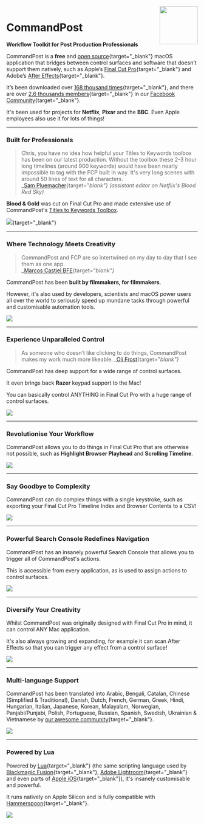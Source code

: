 <style>
    @media (max-width: 959px) {
        img.rightLogo {
            display: none !important;
        }
    }
</style>
<img class="rightLogo" src="https://commandpost.io/static/logo.png" align="right" style="width: 100px !important; height: 100px !important;" />

# CommandPost

**Workflow Toolkit for Post Production Professionals**

CommandPost is a **free** and [open source](https://github.com/CommandPost/CommandPost/blob/develop/LICENSE.md){target="_blank"} macOS application that bridges between control surfaces and software that doesn’t support them natively, such as Apple’s [Final Cut Pro](https://www.apple.com/final-cut-pro/){target="_blank"} and Adobe’s [After Effects](https://www.adobe.com/products/aftereffects.html){target="_blank"}.

It’s been downloaded over [168 thousand times](https://hanadigital.github.io/grev/?user=commandpost&repo=commandpost){target="_blank"}, and there are over [2.6 thousands members](https://www.facebook.com/groups/commandpost/members){target="_blank"} in our [Facebook Community](https://www.facebook.com/groups/commandpost/){target="_blank"}.

It's been used for projects for **Netflix**, **Pixar** and the **BBC**. Even Apple employees also use it for lots of things!

---

### Built for Professionals

> Chris, you have no idea how helpful your Titles to Keywords toolbox has been on our latest production. Without the toolbox these 2-3 hour long timelines (around 900 keywords) would have been nearly impossible to tag with the FCP built in way. It's very long scenes with around 50 lines of text for all characters.<br />
> _[Sam Pluemacher](https://www.imdb.com/name/nm10223233/){target="_blank"} (assistant editor on Netflix's Blood Red Sky)_

**Blood & Gold** was cut on Final Cut Pro and made extensive use of CommandPost's [Titles to Keywords Toolbox](https://commandpost.io/toolbox/titles-to-keywords/).

[![](/static/blood-and-gold.jpg)](https://www.youtube.com/watch?v=mqNzrsUerYw){target="_blank"}

---

### Where Technology Meets Creativity

> CommandPost and FCP are so intertwined on my day to day that I see them as one app.<br />
> _[Marcos Castiel BFE](http://www.marcoscastiel.com/){target="_blank"}_

CommandPost has been **built by filmmakers, for filmmakers**.

However, it's also used by developers, scientists and macOS power users all over the world to seriously speed up mundane tasks through powerful and customisable automation tools.

![](../static/homepage-scripting.png)

---

### Experience Unparalleled Control

> As someone who doesn’t like clicking to do things, CommandPost makes my work much more likeable.
> _[Oli Frost](https://olifro.st/){target="_blank"}_

CommandPost has deep support for a wide range of control surfaces.

It even brings back **Razer** keypad support to the Mac!

You can basically control ANYTHING in Final Cut Pro with a huge range of control surfaces.

![](../static/homepage-control-surface.png)

---

### Revolutionise Your Workflow

CommandPost allows you to do things in Final Cut Pro that are otherwise not possible, such as **Highlight Browser Playhead** and **Scrolling Timeline**.


![](../static/homepage-final-cut-pro.png)

---

### Say Goodbye to Complexity

CommandPost can do complex things with a single keystroke, such as exporting your Final Cut Pro Timeline Index and Browser Contents to a CSV!

![](../static/homepage-csv.png)

---

### Powerful Search Console Redefines Navigation

CommandPost has an insanely powerful Search Console that allows you to trigger all of CommandPost's actions.

This is accessible from every application, as is used to assign actions to control surfaces.

![](../static/homepage-search-console.png)

---

### Diversify Your Creativity

Whilst CommandPost was originally designed with Final Cut Pro in mind, it can control ANY Mac application.

It's also always growing and expanding, for example it can scan After Effects so that you can trigger any effect from a control surface!

![](../static/homepage-after-effects.png)

---

### Multi-language Support

CommandPost has been translated into Arabic, Bengali, Catalan, Chinese (Simplified & Traditional), Danish, Dutch, French, German, Greek, Hindi, Hungarian, Italian, Japanese, Korean, Malayalam, Norwegian, Panjabi/Punjabi, Polish, Portuguese, Russian, Spanish, Swedish, Ukrainian & Vietnamese by [our awesome community](https://poeditor.com/join/project/QWvOQlF1Sy){target="_blank"}.

![](../static/homepage-japanese.png)

---

### Powered by Lua

Powered by [Lua](https://dev.commandpost.io/lua/overview/){target="_blank"} (the same scripting language used by [Blackmagic Fusion](https://www.blackmagicdesign.com/products/fusion/){target="_blank"}, [Adobe Lightroom](https://www.adobe.com/au/products/photoshop-lightroom.html){target="_blank"} and even parts of [Apple iOS](https://twitter.com/_inside/status/1026173832527265792){target="_blank"}), it's insanely customisable and powerful.

It runs natively on Apple Silicon and is fully compatible with [Hammerspoon](http://www.hammerspoon.org){target="_blank"}.

![](../static/homepage-lua.png)
